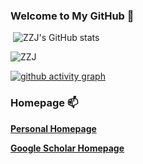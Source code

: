 ### Welcome to My GitHub 👋   

​                                                                                  ![ZZJ's GitHub stats](https://github-readme-stats.vercel.app/api?username=RS2002&theme=tokyonight&rank_icon=percentile)       

![ZZJ](https://github-profile-trophy.vercel.app/?username=RS2002&theme=tokyonight)

[![github activity graph](https://github-readme-activity-graph.vercel.app/graph?username=RS2002&bg_color=000000&color=109090&line=74292e&point=2939ae&area=true&hide_border=true)](https://github.com/ashutosh00710/github-readme-activity-graph)



### Homepage 📫 

**[Personal Homepage](https://zijianzhao.netlify.app/)**

**[Google Scholar Homepage‬](https://scholar.google.com/citations?user=XkA3qCcAAAAJ&hl=zh-CN)**

